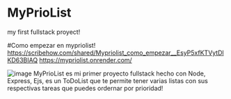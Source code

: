 #   MyPrioList

my first fullstack proyect!


#Como empezar en mypriolist!
https://scribehow.com/shared/Mypriolist_como_empezar__EsyP5xfKTVytDlKD63BIAQ
https://mypriolist.onrender.com/


![image](https://user-images.githubusercontent.com/112560291/201151654-1634df6a-8ddf-4ff2-81ac-40a9e1e09821.png)
MyPrioList es mi primer proyecto fullstack hecho con Node, Express, Ejs, es un ToDoList que te permite tener varias listas con sus respectivas tareas que puedes ordernar por prioridad!
